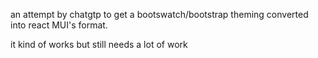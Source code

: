 an attempt by chatgtp to get a bootswatch/bootstrap theming converted into react MUI's format.

it kind of works but still needs a lot of work

